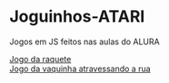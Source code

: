# Joguinhos-ATARI
Jogos em JS feitos nas aulas do ALURA

[Jogo da raquete](https://preview.p5js.org/ximyy/present/z6QqunUQQ)
<br>
[Jogo da vaquinha atravessando a rua](https://preview.p5js.org/ximyy/present/EfTMRFa7_)

